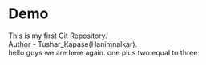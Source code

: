 # Demo
This is my first Git Repository.
<br>
Author - Tushar_Kapase(Hanimnalkar).
<br>
hello guys we are here again.
one plus two equal to three
